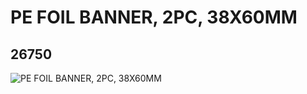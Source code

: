 # PE FOIL BANNER, 2PC, 38X60MM
## 26750
![PE FOIL BANNER, 2PC, 38X60MM](https://lc-www-live-s.legocdn.com/media/bricks/5/2/6152429.jpg)